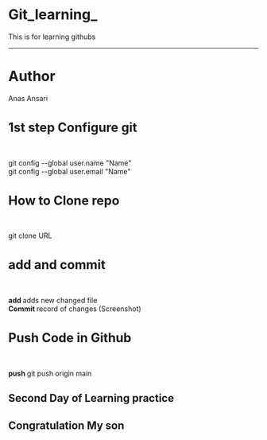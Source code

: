 # Git_learning_
This is for learning githubs
<hr>
<h1>Author</h1> <span style:"font-color:red; font-weight:700;">Anas Ansari</span> 

<h1 style="font-size:25px;">1st step Configure git </h1> <br>

git config --global user.name "Name" <br>
git config --global user.email "Name" <br>

<h1 style="font-size:25px;">How to Clone repo </h1> <br>

git clone URL<br>

<h1 style="font-size:25px;">add and commit </h1> <br>

<b> add </b> adds new changed file <br>
<b> Commit </b> record of changes (Screenshot) <br>


<h1 style="font-size:25px;">Push Code in Github </h1> <br>

<b> push </b> git push origin main <br>

<h2>Second Day of Learning practice</h2>

<h2>Congratulation My son</h2>
